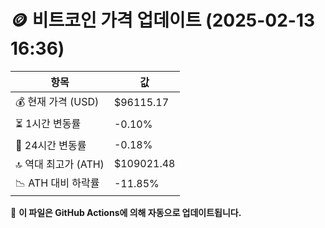 # 🪙 비트코인 가격 업데이트 (2025-02-13 16:36)

| 항목                | 값 |
|--------------------|----------------|
| 💰 현재 가격 (USD) | $96115.17 |
| ⏳ 1시간 변동률    | -0.10% |
| 📆 24시간 변동률   | -0.18% |
| 🔝 역대 최고가 (ATH) | $109021.48 |
| 📉 ATH 대비 하락률 | -11.85% |

🔄 **이 파일은 GitHub Actions에 의해 자동으로 업데이트됩니다.**
